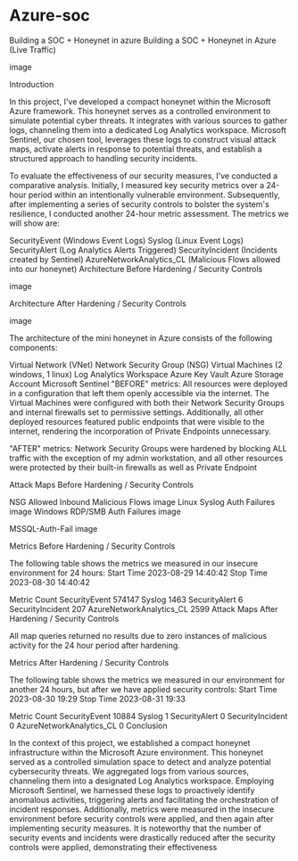 # Azure-soc
Building a SOC + Honeynet in azure 
Building a SOC + Honeynet in Azure (Live Traffic)

image

Introduction

In this project, I've developed a compact honeynet within the Microsoft Azure framework. This honeynet serves as a controlled environment to simulate potential cyber threats. It integrates with various sources to gather logs, channeling them into a dedicated Log Analytics workspace. Microsoft Sentinel, our chosen tool, leverages these logs to construct visual attack maps, activate alerts in response to potential threats, and establish a structured approach to handling security incidents.

To evaluate the effectiveness of our security measures, I've conducted a comparative analysis. Initially, I measured key security metrics over a 24-hour period within an intentionally vulnerable environment. Subsequently, after implementing a series of security controls to bolster the system's resilience, I conducted another 24-hour metric assessment. The metrics we will show are:

SecurityEvent (Windows Event Logs)
Syslog (Linux Event Logs)
SecurityAlert (Log Analytics Alerts Triggered)
SecurityIncident (Incidents created by Sentinel)
AzureNetworkAnalytics_CL (Malicious Flows allowed into our honeynet)
Architecture Before Hardening / Security Controls

image

Architecture After Hardening / Security Controls

image

The architecture of the mini honeynet in Azure consists of the following components:

Virtual Network (VNet)
Network Security Group (NSG)
Virtual Machines (2 windows, 1 linux)
Log Analytics Workspace
Azure Key Vault
Azure Storage Account
Microsoft Sentinel
"BEFORE" metrics: All resources were deployed in a configuration that left them openly accessible via the internet. The Virtual Machines were configured with both their Network Security Groups and internal firewalls set to permissive settings. Additionally, all other deployed resources featured public endpoints that were visible to the internet, rendering the incorporation of Private Endpoints unnecessary.

"AFTER" metrics: Network Security Groups were hardened by blocking ALL traffic with the exception of my admin workstation, and all other resources were protected by their built-in firewalls as well as Private Endpoint

Attack Maps Before Hardening / Security Controls

NSG Allowed Inbound Malicious Flows image
Linux Syslog Auth Failures image
Windows RDP/SMB Auth Failures image

MSSQL-Auth-Fail image

Metrics Before Hardening / Security Controls

The following table shows the metrics we measured in our insecure environment for 24 hours: Start Time 2023-08-29 14:40:42 Stop Time 2023-08-30 14:40:42

Metric	Count
SecurityEvent	574147
Syslog	1463
SecurityAlert	6
SecurityIncident	207
AzureNetworkAnalytics_CL	2599
Attack Maps After Hardening / Security Controls

All map queries returned no results due to zero instances of malicious activity for the 24 hour period after hardening.

Metrics After Hardening / Security Controls

The following table shows the metrics we measured in our environment for another 24 hours, but after we have applied security controls: Start Time 2023-08-30 19:29 Stop Time 2023-08-31 19:33

Metric	Count
SecurityEvent	10884
Syslog	1
SecurityAlert	0
SecurityIncident	0
AzureNetworkAnalytics_CL	0
Conclusion

In the context of this project, we established a compact honeynet infrastructure within the Microsoft Azure environment. This honeynet served as a controlled simulation space to detect and analyze potential cybersecurity threats. We aggregated logs from various sources, channeling them into a designated Log Analytics workspace. Employing Microsoft Sentinel, we harnessed these logs to proactively identify anomalous activities, triggering alerts and facilitating the orchestration of incident responses. Additionally, metrics were measured in the insecure environment before security controls were applied, and then again after implementing security measures. It is noteworthy that the number of security events and incidents were drastically reduced after the security controls were applied, demonstrating their effectiveness
